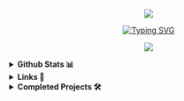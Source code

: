 <div align="center">
  <img src="https://github.com/user-attachments/assets/fba4856a-e0c2-45ae-9f67-388b4baaee3e">
</div>

<div align="center">

[![Typing SVG](https://readme-typing-svg.demolab.com?font=Pixelify+Sans&duration=3000&pause=1000&color=00B8F7&center=&vCenter=&random=&width=435&lines=%EC%9B%B9+%EA%B4%80%EB%A0%A8+%EA%B8%B0%EC%88%A0+%EA%B3%B5%EB%B6%80+%EC%A4%91%EC%9D%B8+%ED%98%B8%EC%95%BC%EB%9D%BC%EA%B3%A0+%ED%95%A9%EB%8B%88%EB%8B%A4.+%F0%9F%91%8B;Hi%2C+I'm+H0Y4%2C+learning+web+dev+skills.+%F0%9F%91%8B;%E3%82%A6%E3%82%A7%E3%83%96%E9%96%A2%E9%80%A3%E3%81%AE%E6%8A%80%E8%A1%93%E3%82%92%E5%8B%89%E5%BC%B7%E4%B8%AD%E3%81%AE%E3%83%9B%E3%83%A4%E3%81%A7%E3%81%99%E3%80%82%F0%9F%91%8B;%E6%88%91%E6%AD%A3%E5%9C%A8%E5%AD%A6%E4%B9%A0%E7%BD%91%E7%BB%9C%E7%9B%B8%E5%85%B3%E6%8A%80%E6%9C%AF%EF%BC%8C%E6%88%91%E6%98%AFH0Y4%E3%80%82%F0%9F%91%8B)](https://git.io/typing-svg)

  <p align="center">
    <a href="https://skillicons.dev">
      <img src="https://skillicons.dev/icons?i=spring,react,threejs,vue,vite,mui,java" />
    </a>
  </p>
</div>
<details>
  <summary><b>Github Stats 📊</b></summary>
  <div style="display: flex; justify-content: center; align-items: center; gap: 10px;">
    
  <a href="https://github.com/devxb/gitanimals">
    <img
      src="https://render.gitanimals.org/farms/Podk76"
      width="600"
      height="300"
    />
  </a>
  
  ![Podk76's Stats](https://github-readme-stats.vercel.app/api?username=Podk76&theme=tokyonight&show_icons=true&hide_border=false&count_private=false)
    
  ![Podk76's Top Languages](https://github-readme-stats.vercel.app/api/top-langs/?username=Podk76&theme=tokyonight&show_icons=true&hide_border=false&layout=compact)
    
  <img src="https://github-profile-trophy.vercel.app/?username=Podk76&theme=juicyfresh&no-bg=true" />
    
  </div>
</details>

<details>
  <summary><b>Links 🔗</b></summary>
  <a href='mailto:btm.email2769@gmail.com' target="_blank"><img alt='Gmail' src='https://img.shields.io/badge/Gmail-100000?style=for-the-badge&logo=Gmail&logoColor=FFFFFF&labelColor=DA5145&color=DA5145'/></a>
  <a href='https://velog.io/@hoya76/posts' target="_blank"><img alt='Velog' src='https://img.shields.io/badge/Velog-100000?style=for-the-badge&logo=Velog&logoColor=white&labelColor=1EC997&color=1EC997'/></a>
  <a href='https://discord.gg/AsmhX6kb' target="_blank"><img alt='Discord' src='https://img.shields.io/badge/Discord-100000?style=for-the-badge&logo=Discord&logoColor=FFFFFF&labelColor=5562EB&color=5562EB'/></a>
</details>

<details>
  <summary><b>Completed Projects 🛠️</b></summary>
  <blockquote>
    완성된 프로젝트가 올라오는 곳입니다.
  </blockquote>
    <a href="https://github.com/rlaxogh76/Todo-List">
    <picture>
      <source media="(prefers-color-scheme: dark)" srcset="https://ghrs.vercel.app/api/pin/?username=rlaxogh76&repo=Todo-List&theme=dracula"/>
      <img alt="Todo-List" src="https://ghrs.vercel.app/api/pin/?username=rlaxogh76&repo=Todo-List">
    </picture>
  </a>
</div>
</details>
